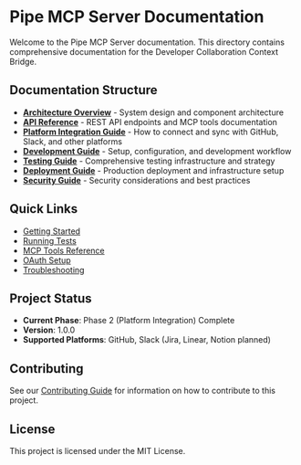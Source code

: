# Pipe MCP Server Documentation

Welcome to the Pipe MCP Server documentation. This directory contains comprehensive documentation for the Developer Collaboration Context Bridge.

## Documentation Structure

- **[Architecture Overview](./architecture.md)** - System design and component architecture
- **[API Reference](./api-reference.md)** - REST API endpoints and MCP tools documentation
- **[Platform Integration Guide](./platform-integration.md)** - How to connect and sync with GitHub, Slack, and other platforms
- **[Development Guide](./development.md)** - Setup, configuration, and development workflow
- **[Testing Guide](./tests/vitest-implementation-plan.md)** - Comprehensive testing infrastructure and strategy
- **[Deployment Guide](./deployment.md)** - Production deployment and infrastructure setup
- **[Security Guide](./security.md)** - Security considerations and best practices

## Quick Links

- [Getting Started](./development.md#getting-started)
- [Running Tests](./development.md#testing)
- [MCP Tools Reference](./api-reference.md#mcp-tools)
- [OAuth Setup](./platform-integration.md#oauth-configuration)
- [Troubleshooting](./troubleshooting.md)

## Project Status

- **Current Phase**: Phase 2 (Platform Integration) Complete
- **Version**: 1.0.0
- **Supported Platforms**: GitHub, Slack (Jira, Linear, Notion planned)

## Contributing

See our [Contributing Guide](../CONTRIBUTING.md) for information on how to contribute to this project.

## License

This project is licensed under the MIT License.